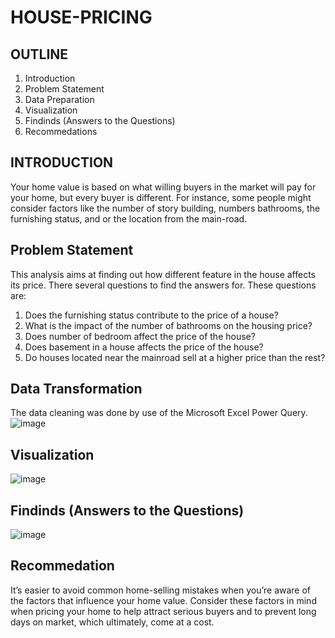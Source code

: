 # HOUSE-PRICING
## OUTLINE
1. Introduction
2. Problem Statement
4. Data Preparation
5. Visualization
6. Findinds (Answers to the Questions)
7. Recommedations
## INTRODUCTION
Your home value is based on what willing buyers in the market will pay for your home, but every buyer is different. For instance, some people might consider factors like the number of story building, numbers bathrooms, the furnishing status, and or the location from the main-road. 
## Problem Statement
This analysis aims at finding out how different feature in the house affects its price. There several questions to find the answers for.
These questions are:

1. Does the furnishing status contribute to the price of a house?								
2. What is the impact of the number of bathrooms on the housing price?								
3. Does number of bedroom affect the price of the house?
4. Does basement in a house affects the price of the house?								
5. Do houses located near the mainroad sell at a higher price than the rest?	
## Data Transformation
The data cleaning was done by use of the Microsoft Excel Power Query.
![image](https://github.com/KANYIANALYST/HOUSE-PRICING/assets/130997793/d33faed2-c86c-470f-9955-465537cea40f)

## Visualization
![image](https://github.com/KANYIANALYST/HOUSE-PRICING/assets/130997793/9c39f9d6-9a66-48d7-8abb-cbe734b81200)
## Findinds (Answers to the Questions)
![image](https://github.com/KANYIANALYST/HOUSE-PRICING/assets/130997793/53b481f2-daa4-492f-8721-ab8ca705539a)


## Recommedation
It’s easier to avoid common home-selling mistakes when you’re aware of the factors that influence your home value. Consider these factors in mind when pricing your home to help attract serious buyers and to prevent long days on market, which ultimately, come at a cost.





